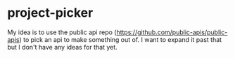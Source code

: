 # project-picker

My idea is to use the public api repo (https://github.com/public-apis/public-apis) to pick an api to make something out of. I want to expand it past that but I don't have any ideas for that yet.
